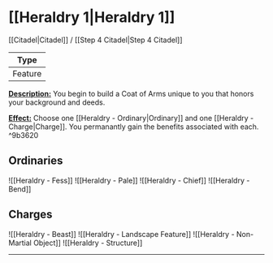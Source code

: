 # [[Heraldry 1|Heraldry 1]]
[[Citadel|Citadel]] / [[Step 4 Citadel|Step 4 Citadel]]

| Type | 
| --- |
| Feature | 
<u>**Description:**</u>  You begin to build a Coat of Arms unique to you that honors your background and deeds.

<u>**Effect:**</u>  Choose one [[Heraldry - Ordinary|Ordinary]] and one [[Heraldry - Charge|Charge]]. You permanantly gain the benefits associated with each. ^9b3620


## Ordinaries
![[Heraldry - Fess]]
![[Heraldry - Pale]]
![[Heraldry - Chief]]
![[Heraldry - Bend]]

## Charges
![[Heraldry - Beast]]
![[Heraldry - Landscape Feature]]
![[Heraldry - Non-Martial Object]]
![[Heraldry - Structure]]

---
